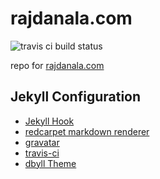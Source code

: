 rajdanala.com
=====

<img src="https://travis-ci.org/rajdanala/rajdanala.github.io.svg" alt="travis ci build status"/>

repo for [rajdanala.com](http://rajdanala.com)

## Jekyll Configuration
* [Jekyll Hook](https://github.com/developmentseed/jekyll-hook)
* [redcarpet markdown renderer](https://github.com/vmg/redcarpet)
* [gravatar](https://s.gravatar.com/avatar/758974a274e89eb4820b3578997b8389?s=150)
* [travis-ci](https://travis-ci.org/rajdanala)
* [dbyll Theme](https://github.com/dbtek/dbyll)
